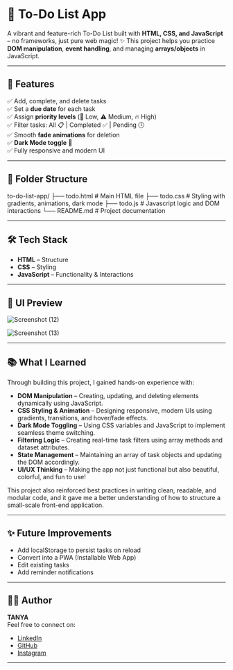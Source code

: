 # 📝 To-Do List App

A vibrant and feature-rich To-Do List built with **HTML, CSS, and JavaScript** – no frameworks, just pure web magic! ✨
This project helps you practice **DOM manipulation**, **event handling**, and managing **arrays/objects** in JavaScript.

---

## 🚀 Features

✅ Add, complete, and delete tasks  
✅ Set a **due date** for each task  
✅ Assign **priority levels** (🧊 Low, ⚠️ Medium, 🔥 High)  
✅ Filter tasks: All 📋 | Completed ✅ | Pending 🕓  
✅ Smooth **fade animations** for deletion  
✅ **Dark Mode toggle** 🌙  
✅ Fully responsive and modern UI 

---

## 📁 Folder Structure

to-do-list-app/
├── todo.html # Main HTML file
├── todo.css # Styling with gradients, animations, dark mode
├── todo.js # Javascript logic and DOM interactions
└── README.md # Project documentation


---

## 🛠️ Tech Stack

- **HTML** – Structure
- **CSS** – Styling
- **JavaScript** – Functionality & Interactions

---

## 🎨 UI Preview

![Screenshot (12)](https://github.com/user-attachments/assets/51362a7d-d966-45c0-94ae-065235ec3656)

![Screenshot (13)](https://github.com/user-attachments/assets/5e192958-c902-4f71-b5e7-5586d66d4c9b)

---

## 📚 What I Learned

Through building this project, I gained hands-on experience with:

- **DOM Manipulation** – Creating, updating, and deleting elements dynamically using JavaScript.
- **CSS Styling & Animation** – Designing responsive, modern UIs using gradients, transitions, and hover/fade effects.
- **Dark Mode Toggling** – Using CSS variables and JavaScript to implement seamless theme switching.
- **Filtering Logic** – Creating real-time task filters using array methods and dataset attributes.
- **State Management** – Maintaining an array of task objects and updating the DOM accordingly.
- **UI/UX Thinking** – Making the app not just functional but also beautiful, colorful, and fun to use!

This project also reinforced best practices in writing clean, readable, and modular code, and it gave me a better understanding of how to structure a small-scale front-end application.

---

## ✨ Future Improvements

- Add localStorage to persist tasks on reload
- Convert into a PWA (Installable Web App)
-  Edit existing tasks
-  Add reminder notifications
  
---

## 🧑‍💻 Author

**TANYA**  
Feel free to connect on:
- [LinkedIn]([https://linkedin.com/](https://www.linkedin.com/in/tanya-882722316/))
- [GitHub]([https://github.com/](https://github.com/Tanya-0911))
- [Instagram]([https://instagram.com/](https://www.instagram.com/tanyaa_sinha09/))

---

